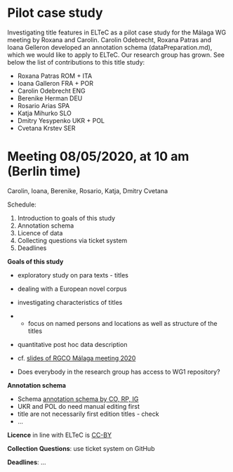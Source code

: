 # Pilot case study

Investigating title features in ELTeC as a pilot case study for the Málaga WG meeting by Roxana and Carolin. Carolin Odebrecht, Roxana Patras and Ioana Gelleron developed an annotation schema (dataPreparation.md), 
which we would like to apply to ELTeC. Our research group has grown. See below the list of contributions to this title study: 

* Roxana Patras ROM + ITA
* Ioana Galleron FRA + POR
* Carolin Odebrecht ENG
* Berenike Herman DEU
* Rosario Arias SPA
* Katja Mihurko SLO
* Dmitry Yesypenko UKR + POL
* Cvetana Krstev SER

# **Meeting 08/05/2020, at 10 am (Berlin time)**
Carolin, Ioana, Berenike, Rosario, Katja, Dmitry Cvetana

Schedule: 

1. Introduction to goals of this study
1. Annotation schema
1. Licence of data 
1. Collecting questions via ticket system
1. Deadlines

**Goals of this study**

* exploratory study on para texts - titles
* dealing with a European novel corpus
* investigating characteristics of titles
* * focus on named persons and locations as well as structure of the titles
* quantitative post hoc data description
* cf. [slides of RGCO Málaga meeting 2020](https://github.com/distantreading/WG1/blob/master/MalagaMeeting2020/titlePilotStudyMalaga20202.pdf)

* Does everybody in the research group has access to WG1 repository?

**Annotation schema**

* Schema 
[annotation schema by CO, RP, IG](https://github.com/distantreading/WG1/blob/master/titlePilotStudy/data/dataPreparation.md)
* UKR and POL do need manual editing first
* title are not necessarily first edition titles - check
* ...

**Licence** in line with ELTeC is 
[CC-BY](https://creativecommons.org/licenses/by/4.0/)

**Collection Questions**: use ticket system on GitHub

**Deadlines**: ...